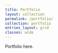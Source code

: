 ```yaml
---
title: Portfolio
layout: collection
permalink: /portfolio/
collection: portfolio
entries_layout: grid
classes: wide
---
```


Portfolio here.